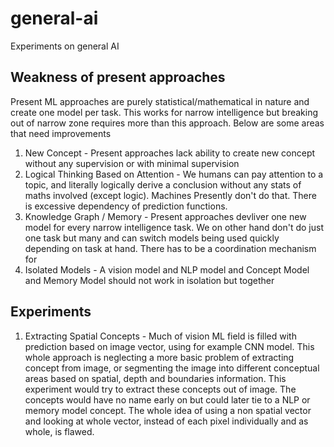 # general-ai
Experiments on general AI

## Weakness of present approaches

Present ML approaches are purely statistical/mathematical in nature and create one model per task. This works for narrow intelligence but breaking out of narrow zone requires more than this approach. Below are some areas that need improvements

1. New Concept - Present approaches lack ability to create new concept without any supervision or with minimal supervision
1. Logical Thinking Based on Attention - We humans can pay attention to a topic, and literally logically derive a conclusion without any stats of maths involved (except logic). Machines Presently don't do that. There is excessive dependency of prediction functions. 
1. Knowledge Graph / Memory - Present approaches devliver one new model for every narrow intelligence task. We on other hand don't do just one task but many and can switch models being used quickly depending on task at hand. There has to be a coordination mechanism for
1. Isolated Models - A vision model and NLP model and Concept Model and Memory Model should not work in isolation but together


## Experiments

1. Extracting Spatial Concepts - Much of vision ML field is filled with prediction based on image vector, using for example CNN model. This whole approach is neglecting a more basic problem of extracting concept from image, or segmenting the image into different conceptual areas based on spatial, depth and boundaries information. This experiment would try to extract these concepts out of image. The concepts would have no name early on but could later tie to a NLP or memory model concept. The whole idea of using a non spatial vector and looking at whole vector, instead of each pixel individually and as whole, is flawed.        
